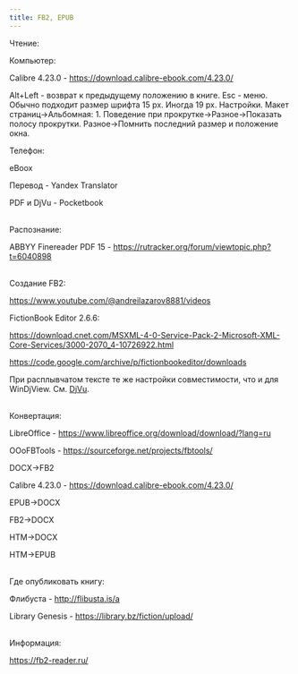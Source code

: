 ```yaml
---
title: FB2, EPUB
---
```


Чтение:

Компьютер:

Calibre 4.23.0 - <https://download.calibre-ebook.com/4.23.0/>

Alt+Left - возврат к предыдущему положению в книге. Esc - меню. Обычно подходит размер шрифта 15 px. Иногда 19 px. Настройки. Макет страниц->Альбомная: 1. Поведение при прокрутке->Разное->Показать полосу прокрутки. Разное->Помнить последний размер и положение окна.

Телефон:

eBoox

Перевод - Yandex Translator

PDF и DjVu - Pocketbook
<br><br>

Распознание:

ABBYY Finereader PDF 15 - <https://rutracker.org/forum/viewtopic.php?t=6040898>
<br><br>

Создание FB2:

<https://www.youtube.com/@andreilazarov8881/videos>

FictionBook Editor 2.6.6:

<https://download.cnet.com/MSXML-4-0-Service-Pack-2-Microsoft-XML-Core-Services/3000-2070_4-10726922.html>

<https://code.google.com/archive/p/fictionbookeditor/downloads>

При расплывчатом тексте те же настройки совместимости, что и для WinDjView. См. [DjVu](/ru/djvu).
<br><br>

Конвертация:

LibreOffice - <https://www.libreoffice.org/download/download/?lang=ru>

OOoFBTools - <https://sourceforge.net/projects/fbtools/>

DOCX->FB2

Calibre 4.23.0 - <https://download.calibre-ebook.com/4.23.0/>

EPUB->DOCX

FB2->DOCX

HTM->DOCX

HTM->EPUB
<br><br>

Где опубликовать книгу:

Флибуста - <http://flibusta.is/a>

Library Genesis - <https://library.bz/fiction/upload/>
<br><br>

Информация:

<https://fb2-reader.ru/>